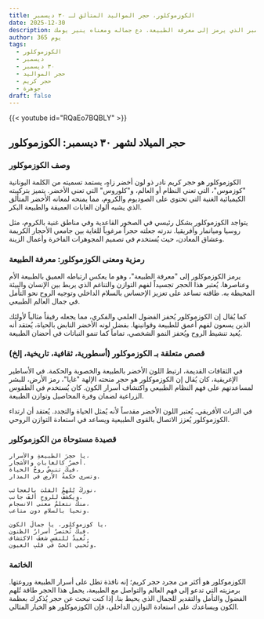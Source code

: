 ```yaml
---
title: الكوزموكلور، حجر المواليد المتألق لـ ٣٠ ديسمبر
date: 2025-12-30
description: اشعر بأهمية الكوزموكلور، حجر المواليد لـ ٣٠ ديسمبر الذي يرمز إلى معرفة الطبيعة. دع جماله ومعناه ينير يومك.
author: 365 يوم
tags:
  - الكوزموكلور
  - ديسمبر
  - ٣٠ ديسمبر
  - حجر المواليد
  - حجر كريم
  - جوهرة
draft: false
---
```


{{< youtube id="RQaEo7BQBLY" >}}

## حجر الميلاد لشهر ٣٠ ديسمبر: الكوزموكلور

### وصف الكوزموكلور

الكوزموكلور هو حجر كريم نادر ذو لون أخضر زاهٍ، يستمد تسميته من الكلمة اليونانية "كوزموس"، التي تعني النظام أو العالم، و"كلوروس" التي تعني الأخضر. يتميز بتركيبته الكيميائية الغنية التي تحتوي على الصوديوم والكروم، مما يمنحه لمعانه الأخضر المتألق الذي يشبه ألوان الغابات العميقة والطبيعة البكر.

يتواجد الكوزموكلور بشكل رئيسي في الصخور القاعدية وفي مناطق غنية بالكروم، مثل روسيا وميانمار وأفريقيا. ندرته جعلته حجراً مرغوباً للغاية بين جامعي الأحجار الكريمة وعشاق المعادن، حيث يُستخدم في تصميم المجوهرات الفاخرة وأعمال الزينة.

### رمزية ومعنى الكوزموكلور: معرفة الطبيعة

يرمز الكوزموكلور إلى "معرفة الطبيعة"، وهو ما يعكس ارتباطه العميق بالطبيعة الأم وعناصرها. يُعتبر هذا الحجر تجسيداً لفهم التوازن والتناغم الذي يربط بين الإنسان والبيئة المحيطة به. طاقته تساعد على تعزيز الإحساس بالسلام الداخلي وتوجيه الروح نحو التأمل في جمال العالم الطبيعي.

كما يُقال إن الكوزموكلور يُحفز الفضول العلمي والفكري، مما يجعله رفيقاً مثالياً لأولئك الذين يسعون لفهم أعمق للطبيعة وقوانينها. بفضل لونه الأخضر النابض بالحياة، يُعتقد أنه يُعيد تنشيط الروح ويُحفز النمو الشخصي، تماماً كما تنمو النباتات في أحضان الطبيعة.

### قصص متعلقة بـ الكوزموكلور (أسطورية، ثقافية، تاريخية، إلخ)

في الثقافات القديمة، ارتبط اللون الأخضر بالطبيعة والخصوبة والحكمة. في الأساطير الإغريقية، كان يُقال إن الكوزموكلور هو حجر منحته الإلهة "غايا"، رمز الأرض، للبشر لمساعدتهم على فهم النظام الطبيعي واكتشاف أسرار الكون. كان يُستخدم في الطقوس الزراعية لضمان وفرة المحاصيل وتوازن الطبيعة.

في التراث الأفريقي، يُعتبر اللون الأخضر مقدساً لأنه يُمثل الحياة والتجدد. يُعتقد أن ارتداء الكوزموكلور يُعزز الاتصال بالقوى الطبيعية ويساعد في استعادة التوازن الروحي.

### قصيدة مستوحاة من الكوزموكلور

```
يا حجرَ الطبيعةِ والأسرار،  
أخضرُ كالغاباتِ والأشجار.  
فيكَ تنبضُ روحُ الحياة،  
وتسري حكمةُ الأرضِ في المدار.

نوركَ يُلهمُ القلبَ بالعجائب،  
ويكشفُ للروحِ ألفَ جانب.  
منكَ نتعلمُ معنى الانسجام،  
ونحيا بالسلامِ دون متاعب.

يا كوزموكلور، يا جمالَ الكون،  
فيكَ تُختصرُ أسرارُ الظنون.  
تُعيدُ للنفسِ شغفَ الاكتشاف،  
وتُحيي الحبَّ في قلبِ العيون.
```

### الخاتمة

الكوزموكلور هو أكثر من مجرد حجر كريم؛ إنه نافذة تطل على أسرار الطبيعة وروعتها. برمزيته التي تدعو إلى فهم العالم والتواصل مع الطبيعة، يحمل هذا الحجر طاقة تُلهم الفضول والتأمل والتقدير للجمال الذي يحيط بنا. إذا كنت تبحث عن حجر يُذكرك بعظمة الكون ويساعدك على استعادة التوازن الداخلي، فإن الكوزموكلور هو الخيار المثالي.